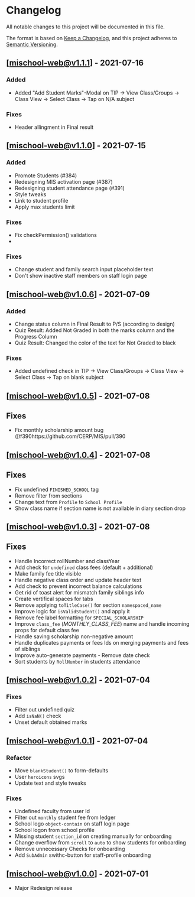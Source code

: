 # Changelog

All notable changes to this project will be documented in this file.

The format is based on [Keep a Changelog](https://keepachangelog.com/en/1.0.0/),
and this project adheres to [Semantic Versioning](https://semver.org/spec/v2.0.0.html).

## [mischool-web@v1.1.1] - 2021-07-16

### Added

-   Added "Add Student Marks"-Modal on TIP → View Class/Groups → Class View → Select Class → Tap on N/A subject

### Fixes

-   Header allingment in Final result

## [mischool-web@v1.1.0] - 2021-07-15

### Added

-   Promote Students (#384)
-   Redesigning MIS activation page (#387)
-   Redesigning student attendance page (#391)
-   Style tweaks
-   Link to student profile
-   Apply max students limit

### Fixes

-   Fix checkPermission() validations
-

### Fixes

-   Change student and family search input placeholder text
-   Don't show inactive staff members on staff login page

## [mischool-web@v1.0.6] - 2021-07-09

### Added

-   Change status column in Final Result to P/S (according to design)
-   Quiz Result: Added Not Graded in both the marks column and the Progress Column
-   Quiz Result: Changed the color of the text for Not Graded to black

### Fixes

-   Added undefined check in TIP → View Class/Groups → Class View → Select Class → Tap on blank subject

## [mischool-web@v1.0.5] - 2021-07-08

## Fixes

-   Fix monthly scholarship amount bug ([#390https://github.com/CERP/MIS/pull/390

## [mischool-web@v1.0.4] - 2021-07-08

## Fixes

-   Fix undefined `FINISHED_SCHOOL` tag
-   Remove filter from sections
-   Change text from `Profile` to `School Profile`
-   Show class name if section name is not available in diary section drop

## [mischool-web@v1.0.3] - 2021-07-08

## Fixes

-   Handle Incorrect rollNumber and classYear
-   Add check for `undefined` class fees (default + additional)
-   Make family fee title visible
-   Handle negative class order and update header text
-   Add check to prevent incorrect balance calculations
-   Get rid of toast alert for mismatch family siblings info
-   Create vertifical spaces for tabs
-   Remove applying `toTitleCase()` for section `namespaced_name`
-   Improve logic for `isValidStudent()` and apply it
-   Remove fee label formatting for `SPECIAL_SCHOLARSHIP`
-   Improve `class_fee` (_MONTHLY_CLASS_FEE_) name and handle incoming props for default class fee
-   Handle saving scholarship non-negative amount
-   Handle duplicates payments or fees Ids on merging payments and fees of siblings
-   Improve auto-generate payments - Remove date check
-   Sort students by `RollNumber` in students attendance

## [mischool-web@v1.0.2] - 2021-07-04

### Fixes

-   Filter out undefined quiz
-   Add `isNaN()` check
-   Unset default obtained marks

## [mischool-web@v1.0.1] - 2021-07-04

### Refactor

-   Move `blankStudent()` to form-defaults
-   User `heroicons` svgs
-   Update text and style tweaks

### Fixes

-   Undefined faculty from user Id
-   Filter out `monthly` student fee from ledger
-   School logo `object-contain` on staff login page
-   School logon from school profile
-   Missing student `section_id` on creating manually for onboarding
-   Change overflow from `scroll` to `auto` to show students for onboarding
-   Remove unnecessary Checks for onboarding
-   Add `SubAdmin` swithc-button for staff-profile onboarding

## [mischool-web@v1.0.0] - 2021-07-01

-   Major Redesign release
